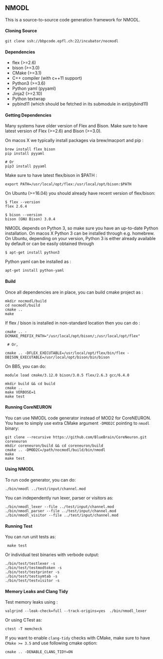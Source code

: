 ## NMODL

This is a source-to-source code generation framework for NMODL.


#### Cloning Source

```
git clone ssh://bbpcode.epfl.ch:22/incubator/nocmodl
```

#### Dependencies

- flex (>=2.6)
- bison (>=3.0)
- CMake (>=3.1)
- C++ compiler (with c++11 support)
- Python3 (>=3.6)
- Python yaml (pyyaml)
- Jinja2 (>=2.10)
- Python textwrap
- pybind11 (which should be fetched in its submodule in ext/pybind11)

#### Getting Dependencies

Many systems have older version of Flex and Bison. Make sure to have latest version of Flex (>=2.6) and Bison (>=3.0).


On macos X we typically install packages via brew/macport and pip :

```
brew install flex bison
pip install pyyaml

# Or
pip3 install pyyaml
```

Make sure to have latest flex/bison in $PATH :


```
export PATH=/usr/local/opt/flex:/usr/local/opt/bison:$PATH
```

On Ubuntu (>=16.04) you should already have recent version of flex/bison:

```
$ flex --version
flex 2.6.4

$ bison --version
bison (GNU Bison) 3.0.4
```

NMODL depends on Python 3, so make sure you have an up-to-date Python installation. On macos X Python 3 can be installed 
through e.g. homebrew. On Ubuntu, depending on your version, Python 3 is either already available by default or can be easily
obtained through

```
$ apt-get install python3
```

Python yaml can be installed as :

```
apt-get install python-yaml
```


#### Build

Once all dependencies are in place, you can build cmake project as :

```
mkdir nocmodl/build
cd nocmodl/build
cmake ..
make
```

If flex / bison is installed in non-standard location then you can do :

```
cmake .. -DCMAKE_PREFIX_PATH="/usr/local/opt/bison/;/usr/local/opt/flex"

 # Or,

cmake .. -DFLEX_EXECUTABLE=/usr/local/opt/flex/bin/flex -DBISON_EXECUTABLE=/usr/local/opt/bison/bin/bison
```

On BB5, you can do:

```
module load cmake/3.12.0 bison/3.0.5 flex/2.6.3 gcc/6.4.0

mkdir build && cd build
cmake ..
make VERBOSE=1
make test
```

#### Running CoreNEURON

You can use NMODL code generator instead of MOD2 for CoreNEURON. You have to simply use extra CMake argument `-DMOD2C` pointing to `nmodl` binary:

```
git clone --recursive https://github.com/BlueBrain/CoreNeuron.git coreneuron
mkdir coreneuron/build && cd coreneuron/build
cmake .. -DMOD2C=/path/nocmodl/build/bin/nmodl
make
make test
```

#### Using NMODL

To run code generator, you can do:

```
./bin/nmodl ../test/input/channel.mod
```

You can independently run lexer, parser or visitors as:

```
./bin/nmodl_lexer --file ../test/input/channel.mod
./bin/nmodl_parser --file ../test/input/channel.mod
./bin/nmodl_visitor --file ../test/input/channel.mod
```


#### Running Test

 You can run unit tests as:

```
 make test
```

 Or individual test binaries with verbode output:

 ```
 ./bin/test/testlexer -s
 ./bin/test/testmodtoken -s
 ./bin/test/testprinter -s
 ./bin/test/testsymtab -s
 ./bin/test/testvisitor -s
 ```


#### Memory Leaks and Clang Tidy

Test memory leaks using :

```
valgrind --leak-check=full --track-origins=yes  ./bin/nmodl_lexer
```

Or using CTest as:

```
ctest -T memcheck
```

If you want to enable `clang-tidy` checks with CMake, make sure to have `CMake >= 3.5` and use following cmake option:

```
cmake .. -DENABLE_CLANG_TIDY=ON
```
